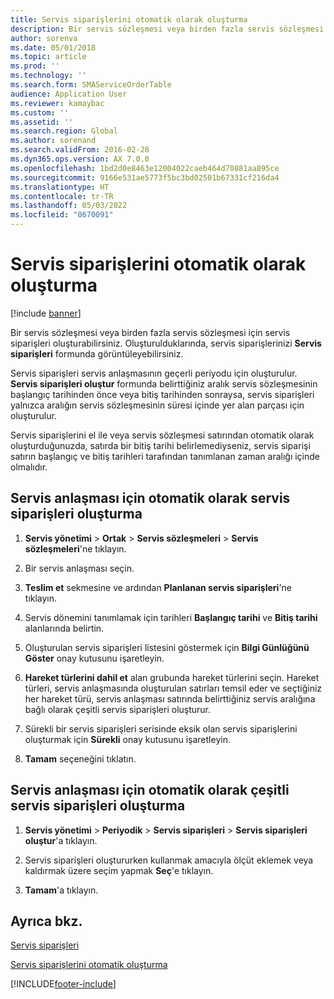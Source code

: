 ```yaml
---
title: Servis siparişlerini otomatik olarak oluşturma
description: Bir servis sözleşmesi veya birden fazla servis sözleşmesi için servis siparişleri oluşturabilirsiniz.
author: sorenva
ms.date: 05/01/2018
ms.topic: article
ms.prod: ''
ms.technology: ''
ms.search.form: SMAServiceOrderTable
audience: Application User
ms.reviewer: kamaybac
ms.custom: ''
ms.assetid: ''
ms.search.region: Global
ms.author: sorenand
ms.search.validFrom: 2016-02-28
ms.dyn365.ops.version: AX 7.0.0
ms.openlocfilehash: 1bd2d0e8463e12004022caeb464d70881aa895ce
ms.sourcegitcommit: 9166e531ae5773f5bc3bd02501b67331cf216da4
ms.translationtype: HT
ms.contentlocale: tr-TR
ms.lasthandoff: 05/03/2022
ms.locfileid: "8670091"
---
```

# <a name="create-service-orders-automatically"></a>Servis siparişlerini otomatik olarak oluşturma    

[!include [banner](../includes/banner.md)]


Bir servis sözleşmesi veya birden fazla servis sözleşmesi için servis siparişleri oluşturabilirsiniz. Oluşturulduklarında, servis siparişlerinizi **Servis siparişleri** formunda görüntüleyebilirsiniz.

Servis siparişleri servis anlaşmasının geçerli periyodu için oluşturulur. **Servis siparişleri oluştur** formunda belirttiğiniz aralık servis sözleşmesinin başlangıç tarihinden önce veya bitiş tarihinden sonraysa, servis siparişleri yalnızca aralığın servis sözleşmesinin süresi içinde yer alan parçası için oluşturulur.

Servis siparişlerini el ile veya servis sözleşmesi satırından otomatik olarak oluşturduğunuzda, satırda bir bitiş tarihi belirlemediyseniz, servis siparişi satırın başlangıç ve bitiş tarihleri tarafından tanımlanan zaman aralığı içinde olmalıdır.

## <a name="create-service-orders-automatically-for-a-service-agreement"></a>Servis anlaşması için otomatik olarak servis siparişleri oluşturma

1.  **Servis yönetimi** \> **Ortak** \> **Servis sözleşmeleri** \> **Servis sözleşmeleri**'ne tıklayın.

2.  Bir servis anlaşması seçin.

3.  **Teslim et** sekmesine ve ardından **Planlanan servis siparişleri**'ne tıklayın.

4.  Servis dönemini tanımlamak için tarihleri **Başlangıç tarihi** ve **Bitiş tarihi** alanlarında belirtin.

5.  Oluşturulan servis siparişleri listesini göstermek için **Bilgi Günlüğünü Göster** onay kutusunu işaretleyin.

6.  **Hareket türlerini dahil et** alan grubunda hareket türlerini seçin. Hareket türleri, servis anlaşmasında oluşturulan satırları temsil eder ve seçtiğiniz her hareket türü, servis anlaşması satırında belirttiğiniz servis aralığına bağlı olarak çeşitli servis siparişleri oluşturur.

7.  Sürekli bir servis siparişleri serisinde eksik olan servis siparişlerini oluşturmak için **Sürekli** onay kutusunu işaretleyin.

8.  **Tamam** seçeneğini tıklatın.

## <a name="create-service-orders-automatically-for-several-service-agreements"></a>Servis anlaşması için otomatik olarak çeşitli servis siparişleri oluşturma

1.  **Servis yönetimi** \> **Periyodik** \> **Servis siparişleri** \> **Servis siparişleri oluştur**'a tıklayın.

2.  Servis siparişleri oluştururken kullanmak amacıyla ölçüt eklemek veya kaldırmak üzere seçim yapmak **Seç**'e tıklayın.

3.  **Tamam**'a tıklayın.

## <a name="see-also"></a>Ayrıca bkz.

[Servis siparişleri](service-orders.md)

[Servis siparişlerini otomatik oluşturma](auto-create-service-orders.md)

  




[!INCLUDE[footer-include](../../includes/footer-banner.md)]